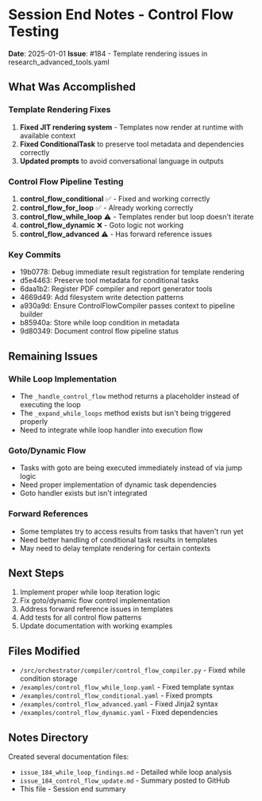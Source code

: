 # Session End Notes - Control Flow Testing
**Date**: 2025-01-01
**Issue**: #184 - Template rendering issues in research_advanced_tools.yaml

## What Was Accomplished

### Template Rendering Fixes
1. **Fixed JIT rendering system** - Templates now render at runtime with available context
2. **Fixed ConditionalTask** to preserve tool metadata and dependencies correctly  
3. **Updated prompts** to avoid conversational language in outputs

### Control Flow Pipeline Testing
1. **control_flow_conditional** ✅ - Fixed and working correctly
2. **control_flow_for_loop** ✅ - Already working correctly
3. **control_flow_while_loop** ⚠️ - Templates render but loop doesn't iterate
4. **control_flow_dynamic** ❌ - Goto logic not working
5. **control_flow_advanced** ⚠️ - Has forward reference issues

### Key Commits
- 19b0778: Debug immediate result registration for template rendering
- d5e4463: Preserve tool metadata for conditional tasks
- 6daa1b2: Register PDF compiler and report generator tools
- 4669d49: Add filesystem write detection patterns
- a930a9d: Ensure ControlFlowCompiler passes context to pipeline builder
- b85940a: Store while loop condition in metadata
- 9d80349: Document control flow pipeline status

## Remaining Issues

### While Loop Implementation
- The `_handle_control_flow` method returns a placeholder instead of executing the loop
- The `_expand_while_loops` method exists but isn't being triggered properly
- Need to integrate while loop handler into execution flow

### Goto/Dynamic Flow
- Tasks with goto are being executed immediately instead of via jump logic
- Need proper implementation of dynamic task dependencies
- Goto handler exists but isn't integrated

### Forward References
- Some templates try to access results from tasks that haven't run yet
- Need better handling of conditional task results in templates
- May need to delay template rendering for certain contexts

## Next Steps
1. Implement proper while loop iteration logic
2. Fix goto/dynamic flow control implementation
3. Address forward reference issues in templates
4. Add tests for all control flow patterns
5. Update documentation with working examples

## Files Modified
- `/src/orchestrator/compiler/control_flow_compiler.py` - Fixed while condition storage
- `/examples/control_flow_while_loop.yaml` - Fixed template syntax
- `/examples/control_flow_conditional.yaml` - Fixed prompts
- `/examples/control_flow_advanced.yaml` - Fixed Jinja2 syntax
- `/examples/control_flow_dynamic.yaml` - Fixed dependencies

## Notes Directory
Created several documentation files:
- `issue_184_while_loop_findings.md` - Detailed while loop analysis
- `issue_184_control_flow_update.md` - Summary posted to GitHub
- This file - Session end summary